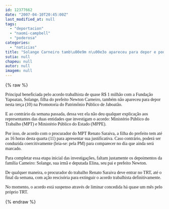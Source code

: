 ```yaml
---
id: 12377662
date: "2007-04-10T20:45:00Z"
last_modified_at: null
tags:
  - "deportacion"
  - "naomi-campbell"
  - "poderosa"
categories:
  - "noticias"
title: "Solange Carneiro tamb\u00e9m n\u00e3o apareceu para depor e pode ser conduzida pela PM"
sutia: null
chapeu: null
autor: null
imagem: null
---
```

{% raw %}
<p><P><FONT face=Verdana>Principal beneficiada pelo acordo trabalhista de quase R$ 1 milhão com a Fundação Yapoatan, Solange, filha do prefeito Newton Carneiro, também não apareceu para depor nesta terça (10) na Promotoria do Patrimônio Público de Jaboatão.</FONT></P></p>
<p><P><FONT face=Verdana>E ao contrário da semana passada, dessa vez ela não deu qualquer explicação aos representantes das duas entidades que investigam o acordo: Ministério Público do Trabalho (MPT) e Ministério Público do Estado (MPPE).</FONT></P></p>
<p><P><FONT face=Verdana>Por isso, de acordo com o procurador do MPT Renato Saraiva, a filha do prefeito tem até as 16 horas desta&nbsp;quarta (11)&nbsp;para apresentar sua justificativa. Caso contrário, poderá ser conduzida coercitivamente (leia-se: pela PM) para comparecer no dia que ainda será marcado.</FONT></P></p>
<p><P><FONT face=Verdana>Para completar essa etapa inicial das investigações, faltam justamente os depoimentos da família Carneiro: Solange, sua irmã e deputada Elina, seu pai e prefeito Newton.</FONT></P></p>
<p><P><FONT face=Verdana>De qualquer maneira, o procurador do trabalho Renato Saraiva deve entrar no TRT, até o final da semana, com ação rescisória para extinguir o acordo trabalhista definitivamente.</FONT></P></p>
<p><P><FONT face=Verdana>No momento, o acordo está suspenso através de liminar concedida há quase um mês pelo próprio TRT.</FONT></P> </p>
{% endraw %}